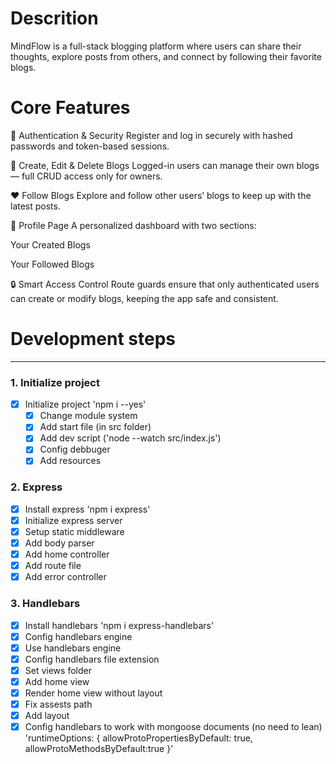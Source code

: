 # Descrition

MindFlow is a full-stack blogging platform where users can share their thoughts, explore posts from others, and connect by following their favorite blogs.

# Core Features

👤 Authentication & Security
Register and log in securely with hashed passwords and token-based sessions.

📝 Create, Edit & Delete Blogs
Logged-in users can manage their own blogs — full CRUD access only for owners.

❤️ Follow Blogs
Explore and follow other users’ blogs to keep up with the latest posts.

📄 Profile Page
A personalized dashboard with two sections:

Your Created Blogs

Your Followed Blogs

🔒 Smart Access Control
Route guards ensure that only authenticated users can create or modify blogs, keeping the app safe and consistent.

# Development steps

---

### 1. Initialize project

- [x] Initialize project 'npm i --yes'
  - [x] Change module system
  - [x] Add start file (in src folder)
  - [x] Add dev script ('node --watch src/index.js')
  - [x] Config debbuger
  - [x] Add resources

### 2. Express

- [x] Install express 'npm i express'
- [x] Initialize express server
- [x] Setup static middleware
- [x] Add body parser
- [x] Add home controller
- [x] Add route file
- [x] Add error controller
### 3. Handlebars

- [x] Install handlebars 'npm i express-handlebars'
- [x] Config handlebars engine
- [x] Use handlebars engine
- [x] Config handlebars file extension
- [x] Set views folder
- [x] Add home view
- [x] Render home view without layout
- [x] Fix assests path
- [x] Add layout
- [x] Config handlebars to work with mongoose documents (no need to lean) 'runtimeOptions: { allowProtoPropertiesByDefault: true, allowProtoMethodsByDefault:true }'
